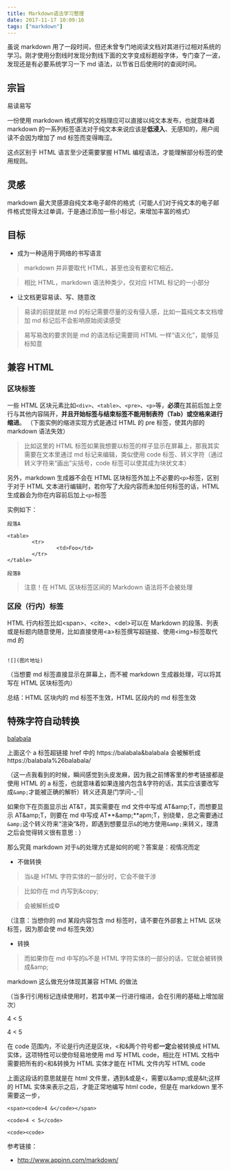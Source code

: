 ```yaml
---
title: Markdown语法学习整理
date: 2017-11-17 10:09:16
tags: ["markdown"]
---
```


虽说 markdown 用了一段时间，但还未曾专门地阅读文档对其进行过相对系统的学习。刚才使用分割线时发现分割线下面的文字变成标题般字体，专门查了一波，发现还是有必要系统学习一下 md 语法，以节省日后使用时的查阅时间。

<!-- more -->

## 宗旨

易读易写

一份使用 markdown 格式撰写的文档理应可以直接以纯文本发布，也就意味着 markdown 的一系列标签语法对于纯文本来说应该是**低浸入**、无感知的，用户阅读不会因为增加了 md 标签而变得晦涩。

这点区别于 HTML 语言至少还需要掌握 HTML 编程语法，才能理解部分标签的使用规则。

## 灵感

markdown 最大灵感源自纯文本电子邮件的格式（可能人们对于纯文本的电子邮件格式觉得太过单调，于是通过添加一些小标记，来增加丰富的格式）

## 目标

- 成为一种适用于网络的书写语言

> markdown 并非要取代 HTML，甚至也没有要和它相近。

> 相比 HTML，markdown 语法种类少，仅对应 HTML 标记的一小部分

- 让文档更容易读、写、随意改

> 易读的前提就是 md 的标记需要尽量的没有侵入感，比如一篇纯文本文档增加 md 标记后不会影响原始阅读感受

> 易写易改的要求则是 md 的语法标记需要同 HTML 一样“语义化”，能够见标知意

## 兼容 HTML

### 区块标签

一些 HTML 区块元素比如<code>&lt;div&gt;</code>、<code>&lt;table&gt;</code>、<code>&lt;pre&gt;</code>、<code>&lt;p&gt;</code>等，**必须**在其前后加上空行与其他内容隔开，**并且开始标签与结束标签不能用制表符（Tab）或空格来进行缩进**。
（下面实例的缩进实现方式是通过 HTML 的 pre 标签，使其内部的 markdown 语法失效）

> 比如这里的 HTML 标签如果我想要以标签的样子显示在屏幕上，那我其实需要在文本里通过 md 标记来编辑，类似使用 code 标签、转义字符（通过转义字符来“画出”尖括号，code 标签可以使其成为块状文本）

另外，markdown 生成器不会在 HTML 区块标签外加上不必要的<code>&lt;p&gt;</code>标签，区别于对于 HTML 文本进行编辑时，若你写了大段内容而未加任何标签的话，HTML 生成器会为你在内容前后加上<code>&lt;p&gt;</code>标签

实例如下：

<pre><code>段落A

&lt;table&gt;
		&lt;tr&gt;
				&lt;td&gt;Foo&lt;/td&gt;
		&lt;/tr&gt;
&lt;/table&gt;

段落B
</code></pre>

> 注意！在 HTML 区块标签区间的 Markdown 语法将不会被处理

### 区段（行内）标签

HTML 行内标签比如&lt;span&gt;、&lt;cite&gt;、&lt;del&gt;可以在 Markdown 的段落、列表或是标题内随意使用，比如直接使用&lt;a&gt;标签撰写超链接、使用&lt;img&gt;标签取代 md 的

<pre><code>
![](图片地址)
</code></pre>

（当想要 md 标签直接显示在屏幕上，而不被 markdown 生成器处理，可以将其写在 HTML 区块标签内）

总结：HTML 区块内的 md 标签不生效，HTML 区段内的 md 标签生效

## 特殊字符自动转换

<a href="https://balabala&balabala">balabala</a>

上面这个 a 标签超链接 href 中的 https://balabala&balabala 会被解析成 https://balabala%26balabala/

（这一点我看到的时候，瞬间感觉到头皮发麻，因为我之前博客里的参考链接都是使用 HTML 的 a 标签，也就意味着如果连接内包含&字符的话，其实应该要改写成<code>&amp;amp;</code>才能被正确的解析）转义还真是门学问-\_-||

如果你下在页面显示出 AT&amp;T，其实需要在 md 文件中写成 AT&amp;amp;T，而想要显示 AT&amp;amp;T，则要在 md 中写成 AT**&amp;amp;**apm;T，别绕晕，总之需要通过<code>&amp;amp;</code>这个转义符来“渲染”&符，即遇到想要显示<code>&amp;</code>的地方使用<code>&amp;amp;</code>来转义，理清之后会觉得转义很有意思 : ）

那么究竟 markdown 对于<code>&amp;</code>的处理方式是如何的呢？答案是：视情况而定

- 不做转换

> 当<code>&amp;</code>是 HTML 字符实体的一部分时，它会不做干涉

> 比如你在 md 内写到&amp;copy;

> 会被解析成&copy;

（注意：当想你的 md 某段内容包含 md 标签时，请不要在外部套上 HTML 区块标签，因为那会使 md 标签失效）

- 转换

> 而如果你在 md 中写的<code>&amp;</code>不是 HTML 字符实体的一部分的话，它就会被转换成&amp;amp;

markdown 这么做充分体现其兼容 HTML 的做法

（当多行引用标记连续使用时，若其中某一行进行缩进，会在引用的基础上增加层次）

4 < 5

4 &lt; 5

在 code 范围内，不论是行内还是区块，<和&两个符号都**一定**会被转换成 HTML 实体，这项特性可以使你轻易地使用 md 写 HTML code，相比在 HTML 文档中需要把所有的<和&转换为 HTML 实体才能在 HTML 文件内写 HTML code

上面这段话的意思就是在 html 文件里，遇到&或是<，需要以&amp;amp;或是&amp;lt;这样的 HTML 实体来表示之后，才能正常地编写 html code，但是在 markdown 里不需要这一步，

`<span><code>4 &</code></span>`

`<code>4 < 5</code>`

`<code><code>`

参考链接：

- <a href="http://www.appinn.com/markdown/">http://www.appinn.com/markdown/</a>
